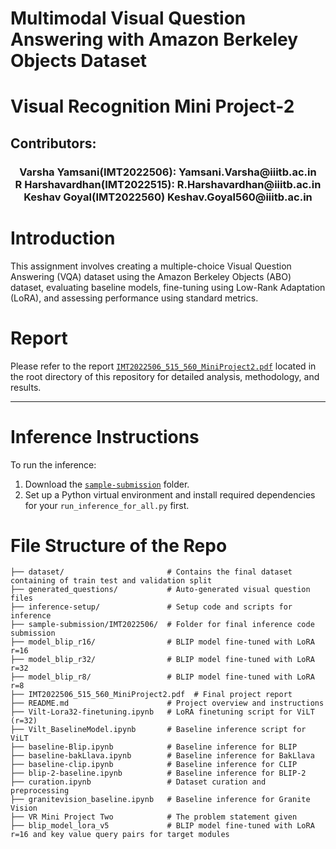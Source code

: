 # Multimodal Visual Question Answering with Amazon Berkeley Objects Dataset

# Visual Recognition Mini Project-2
## Contributors: 
<h3 align = "center">
Varsha Yamsani(IMT2022506): Yamsani.Varsha@iiitb.ac.in<br> 
R Harshavardhan(IMT2022515): R.Harshavardhan@iiitb.ac.in<br>
Keshav Goyal(IMT2022560) Keshav.Goyal560@iiitb.ac.in</h3>

# Introduction

This assignment involves creating a multiple-choice Visual Question Answering (VQA)
dataset using the Amazon Berkeley Objects (ABO) dataset, evaluating baseline models,
fine-tuning using Low-Rank Adaptation (LoRA), and assessing performance using standard metrics.

# Report

Please refer to the report [`IMT2022506_515_560_MiniProject2.pdf`](./IMT2022506_515_560_MiniProject2.pdf) located in the root directory of this repository for detailed analysis, methodology, and results.

---

# Inference Instructions

To run the inference:

1. Download the [`sample-submission`](./sample-submission) folder.
2. Set up a Python virtual environment and install required dependencies for your `run_inference_for_all.py` first.

# File Structure of the Repo

```
├── dataset/                       # Contains the final dataset containing of train test and validation split
├── generated_questions/           # Auto-generated visual question files
├── inference-setup/               # Setup code and scripts for inference
├── sample-submission/IMT2022506/  # Folder for final inference code submission
├── model_blip_r16/                # BLIP model fine-tuned with LoRA r=16
├── model_blip_r32/                # BLIP model fine-tuned with LoRA r=32
├── model_blip_r8/                 # BLIP model fine-tuned with LoRA r=8
├── IMT2022506_515_560_MiniProject2.pdf  # Final project report
├── README.md                      # Project overview and instructions
├── Vilt-Lora32-finetuning.ipynb   # LoRA finetuning script for ViLT (r=32)
├── Vilt_BaselineModel.ipynb       # Baseline inference script for ViLT
├── baseline-Blip.ipynb            # Baseline inference for BLIP
├── baseline-bakLlava.ipynb        # Baseline inference for BakLlava
├── baseline-clip.ipynb            # Baseline inference for CLIP
├── blip-2-baseline.ipynb          # Baseline inference for BLIP-2
├── curation.ipynb                 # Dataset curation and preprocessing
├── granitevision_baseline.ipynb   # Baseline inference for Granite Vision
├── VR Mini Project Two            # The problem statement given 
├── blip_model_lora_v5             # BLIP model fine-tuned with LoRA r=16 and key value query pairs for target modules
